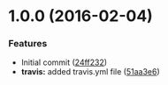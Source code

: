 <a name="1.0.0"></a>
# 1.0.0 (2016-02-04)


### Features

* Initial commit ([24ff232](https://github.com/poppinss/node-exceptions/commit/24ff232))
* **travis:** added travis.yml file ([51aa3e6](https://github.com/poppinss/node-exceptions/commit/51aa3e6))



